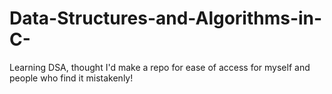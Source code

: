 # Data-Structures-and-Algorithms-in-C-
Learning DSA, thought I'd make a repo for ease of access for myself and people who find it mistakenly!
